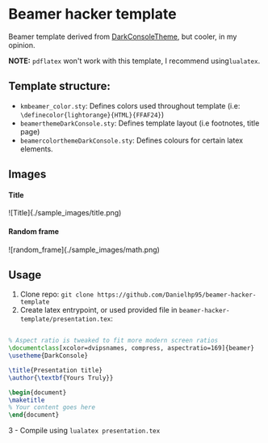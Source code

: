# Beamer hacker template

Beamer template derived from [DarkConsoleTheme](https://www.overleaf.com/latex/templates/darkconsole-beamer-theme/yrqyrpvxzjvj), but cooler, in my opinion.

**NOTE:** `pdflatex` won't work with this template, I recommend using`lualatex`.

## Template structure:
+ `kmbeamer_color.sty`: Defines colors used throughout template (i.e: `\definecolor{lightorange}{HTML}{FFAF24}`)
+ `beamerthemeDarkConsole.sty`: Defines template layout (i.e footnotes, title page)
+ `beamercolorthemeDarkConsole.sty`: Defines colours for certain latex elements.


## Images

#### Title

![Title]{./sample_images/title.png)

#### Random frame

![random_frame]{./sample_images/math.png)

## Usage

1. Clone repo: `git clone https://github.com/Danielhp95/beamer-hacker-template`
2. Create latex entrypoint, or used provided file in `beamer-hacker-template/presentation.tex`:

```latex

% Aspect ratio is tweaked to fit more modern screen ratios
\documentclass[xcolor=dvipsnames, compress, aspectratio=169]{beamer}
\usetheme{DarkConsole}

\title{Presentation title}
\author{\textbf{Yours Truly}}

\begin{document}
\maketitle
% Your content goes here
\end{document}
```
3 - Compile using `lualatex presentation.tex`
